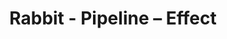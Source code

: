 ---
title: Rabbit - Pipeline – Effect
builder: true
type: coming-soon

# Content section
sections:
  - headerSection
  - countdownSection
  - servicesSection
  - subscribeSection
  - teamSection
  - contactSection
  - mapSection

# Background effect
pipelineEffect: 
  enable: true
  pipeCount: 30
  backgroundColor: "#1E1E1E"

---